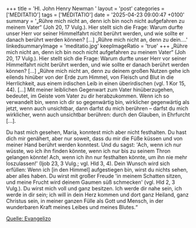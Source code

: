 +++
title = 'Hl. John Henry Newman  '
layout = 'post'
categories = ['MEDITATIO']
tags = ['MEDITATIO']
date = '2025-04-23 09:00:47 +0100'
summary = '„Rühre mich nicht an, denn ich bin noch nicht aufgefahren zu meinem Vater“ (Joh 20, 17 Vulg.). Hier stellt sich die Frage: Warum durfte unser Herr vor seiner Himmelfahrt nicht berührt werden, und wie sollte er danach berührt werden können? [...] „Rühre mich nicht an, denn zu dein....'
linkedsummaryImage = 'meditatio.jpg'
keepImageRatio = 'true'
+++
„Rühre mich nicht an, denn ich bin noch nicht aufgefahren zu meinem Vater“ (Joh 20, 17 Vulg.). Hier stellt sich die Frage: Warum durfte unser Herr vor seiner Himmelfahrt nicht berührt werden, und wie sollte er danach berührt werden können? [...] „Rühre mich nicht an, denn zu deinem großen Nutzen gehe ich eilends hinüber von der Erde zum Himmel, von Fleisch und Blut in die Herrlichkeit, aus einem irdischen Leib in einen überirdischen (vgl.<!--more--> 1 Kor 15, 44). [...] Mit meiner leiblichen Gegenwart zum Vater hinüberzugehen, bedeutet, im Geiste vom Vater zu dir herabzukommen. Wenn ich so verwandelt bin, wenn ich dir so gegenwärtig bin, wirklicher gegenwärtig als jetzt, wenn auch unsichtbar, dann darfst du mich berühren – darfst du mich wirklicher, wenn auch unsichtbar berühren: durch den Glauben, in Ehrfurcht [...].
 
Du hast mich gesehen, Maria, konntest mich aber nicht festhalten. Du hast dich mir genähert, aber nur soweit, dass du mir die Füße küssen und von meiner Hand berührt werden konntest. Und du sagst: 'Ach, wenn ich nur wüsste, wo ich ihn finden könnte, wenn ich nur bis zu seinem Thron gelangen könnte! Ach, wenn ich ihn nur festhalten könnte, um ihn nie mehr loszulassen!' (Ijob 23, 3 Vulg.; vgl. Hld 3, 4). Dein Wunsch wird sich erfüllen: Wenn ich [in den Himmel] aufgestiegen bin, wirst du nichts sehen, aber alles haben. Du wirst mit großer Freude 'in meinem Schatten sitzen, und meine Frucht wird deinem Gaumen süß schmecken' (vgl. Hld 2, 3 Vulg.). Du wirst mich voll und ganz besitzen. Ich werde dir nahe sein, ich werde in dir sein; ich will in dein Herz kommen und dort ganz Heiland, ganz Christus sein, in meiner ganzen Fülle als Gott und Mensch, in der wunderbaren Kraft meines Leibes und meines Blutes.“
 


[Quelle: Evangelizo](https://evangeliumtagfuertag.org/DE/gospel)
